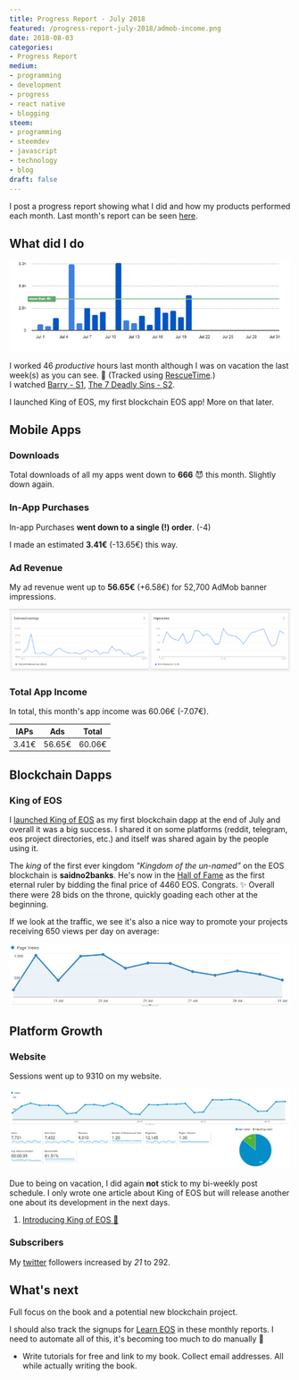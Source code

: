 ```yaml
---
title: Progress Report - July 2018
featured: /progress-report-july-2018/admob-income.png
date: 2018-08-03
categories:
- Progress Report
medium:
- programming
- development
- progress
- react native
- blogging
steem:
- programming
- steemdev
- javascript
- technology
- blog
draft: false
---
```


I post a progress report showing what I did and how my products performed each month.
Last month's report can be seen [here](/progress-report-june-2018).

## What did I do

![Productive Hours in July](./rescueTime.png)

I worked 46 _productive_ hours last month although I was on vacation the last week(s) as you can see. 💪 (Tracked using [RescueTime](/redirects/rescuetime).)  
I watched [Barry - S1](https://trakt.tv/shows/barry/seasons/1), [The 7 Deadly Sins - S2](https://trakt.tv/shows/the-seven-deadly-sins/seasons/2).

I launched King of EOS, my first blockchain EOS app! More on that later.

## Mobile Apps
### Downloads
Total downloads of all my apps went down to **666** 😈 this month. Slightly down again.

### In-App Purchases
In-app Purchases **went down to a single (!) order**. (-4)

I made an estimated **3.41€** (-13.65€) this way.

### Ad Revenue
My ad revenue went up to **56.65€** (+6.58€) for 52,700 AdMob banner impressions.

![App Income AdMob](./admob-income.png)

### Total App Income
In total, this month's app income was 60.06€ (-7.07€).

IAPs | Ads | Total
--- | --- | ---
3.41€ | 56.65€ | 60.06€

## Blockchain Dapps
### King of EOS

I [launched King of EOS](/introducing-king-of-eos/) as my first blockchain dapp at the end of July and overall it was a big success.
I shared it on some platforms (reddit, telegram, eos project directories, etc.) and itself was shared again by the people using it.

The _king_ of the first ever kingdom _"Kingdom of the un-named"_ on the EOS blockchain is **saidno2banks**.
He's now in the [Hall of Fame](https://kingofeos.com/) as the first eternal ruler by bidding the final price of 4460 EOS.
Congrats. ✨
Overall there were 28 bids on the throne, quickly goading each other at the beginning.

If we look at the traffic, we see it's also a nice way to promote your projects receiving 650 views per day on average:

![Kingofeos traffic](./kingofeos-traffic.png)

## Platform Growth
### Website
Sessions went up to 9310 on my website.

![Website Traffic](./website-traffic.png)

Due to being on vacation, I did again **not** stick to my bi-weekly post schedule.
I only wrote one article about King of EOS but will release another one about its development in the next days.

1. [Introducing King of EOS 🥁](/introducing-king-of-eos/)

### Subscribers
My [twitter](https://twitter.com/cmichelio) followers increased by _21_ to 292.

## What's next
Full focus on the book and a potential new blockchain project.

I should also track the signups for [Learn EOS](https://learneos.dev) in these monthly reports.
I need to automate all of this, it's becoming too much to do manually 😬 

* Write tutorials for free and link to my book. Collect email addresses. All while actually writing the book.
